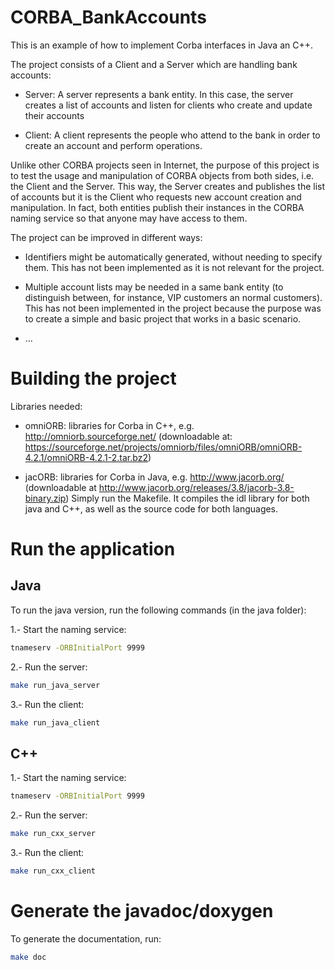 # CORBA_BankAccounts
This is an example of how to implement Corba interfaces in Java an C++.

The project consists of a Client and a Server which are handling bank accounts:

- Server: A server represents a bank entity. In this case, the server creates a list of accounts and listen for clients who create and update their accounts

- Client: A client represents the people who attend to the bank in order to create an account and perform operations.

Unlike other CORBA projects seen in Internet, the purpose of this project is to test the usage and manipulation of CORBA objects from both sides, i.e. the Client and the Server. This way, the Server creates and publishes the list of accounts but it is the Client who requests new account creation and manipulation. In fact, both entities publish their instances in the CORBA naming service so that anyone may have access to them.

The project can be improved in different ways:

* Identifiers might be automatically generated, without needing to specify them. This has not been implemented as it is not relevant for the project.

* Multiple account lists may be needed in a same bank entity (to distinguish between, for instance, VIP customers an normal customers). This has not been implemented in the project because the purpose was to create a simple and basic project that works in a basic scenario.

* ... 

# Building the project
Libraries needed:

- omniORB: libraries for Corba in C++, e.g. http://omniorb.sourceforge.net/ (downloadable at: https://sourceforge.net/projects/omniorb/files/omniORB/omniORB-4.2.1/omniORB-4.2.1-2.tar.bz2)

- jacORB: libraries for Corba in Java, e.g. http://www.jacorb.org/ (downloadable at http://www.jacorb.org/releases/3.8/jacorb-3.8-binary.zip)
Simply run the Makefile. It compiles the idl library for both java and C++, as well as the source code for both languages.

# Run the application
## Java
To run the java version, run the following commands (in the java folder):

1.- Start the naming service:
````bash
tnameserv -ORBInitialPort 9999
````

2.- Run the server: 
````bash
make run_java_server
````

3.- Run the client: 
````bash
make run_java_client
````

## C++

1.- Start the naming service:
````bash
tnameserv -ORBInitialPort 9999
````

2.- Run the server: 
````bash
make run_cxx_server
````

3.- Run the client: 
````bash
make run_cxx_client
````

# Generate the javadoc/doxygen

To generate the documentation, run:
 ````bash
 make doc
 ````
